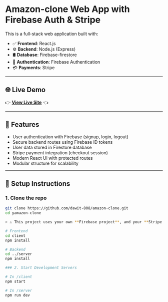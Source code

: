 # Amazon-clone Web App with Firebase Auth & Stripe

This is a full-stack web application built with:

- ✅ **Frontend**: React.js
- ⚙️ **Backend**: Node.js (Express)
- 🛢️ **Database**: Firebase-firestore
- 🔐 **Authentication**: Firebase Authentication
- 💳 **Payments**: Stripe

---

## 🌐 Live Demo

👉 [**View Live Site**](https://ama808zon.netlify.app/) 👈

---

## 🚀 Features

- User authentication with Firebase (signup, login, logout)
- Secure backend routes using Firebase ID tokens
- User data stored in Firestore database
- Stripe payment integration (checkout session)
- Modern React UI with protected routes
- Modular structure for scalability

---

## 🔧 Setup Instructions

### 1. Clone the repo

```bash
git clone https://github.com/dawit-808/amazon-clone.git
cd yamazon-clone

> ⚠️ This project uses your own **Firebase project**, and your **Stripe account**. Make sure to configure your `.env` file with the correct credentials.

# Frontend
cd client
npm install

# Backend
cd ../server
npm install

### 2. Start Development Servers

# In /client
npm start

# In /server
npm run dev


